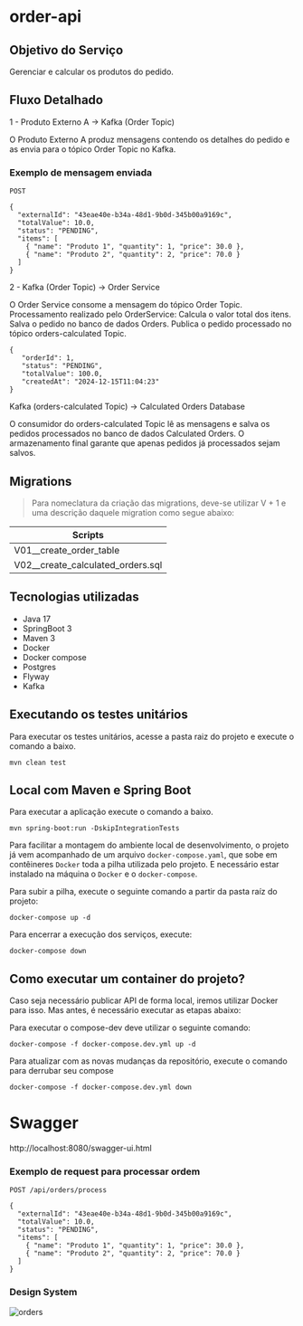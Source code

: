 # order-api

## Objetivo do Serviço
Gerenciar e calcular os produtos do pedido.

## Fluxo Detalhado
1 - Produto Externo A → Kafka (Order Topic)

O Produto Externo A produz mensagens contendo os detalhes do pedido e as envia para o tópico Order Topic no Kafka.

### Exemplo de mensagem enviada

```
POST 

{
  "externalId": "43eae40e-b34a-48d1-9b0d-345b00a9169c",
  "totalValue": 10.0,
  "status": "PENDING",
  "items": [
    { "name": "Produto 1", "quantity": 1, "price": 30.0 },
    { "name": "Produto 2", "quantity": 2, "price": 70.0 }
  ]
}

``` 

2 - Kafka (Order Topic) → Order Service

O Order Service consome a mensagem do tópico Order Topic.
Processamento realizado pelo OrderService:
Calcula o valor total dos itens.
Salva o pedido no banco de dados Orders.
Publica o pedido processado no tópico orders-calculated Topic.

```
{
   "orderId": 1,
   "status": "PENDING",
   "totalValue": 100.0,
   "createdAt": "2024-12-15T11:04:23"
}
```

Kafka (orders-calculated Topic) → Calculated Orders Database

O consumidor do orders-calculated Topic lê as mensagens e salva os pedidos processados no banco de dados Calculated Orders.
O armazenamento final garante que apenas pedidos já processados sejam salvos.

## Migrations
> Para nomeclatura da criação das migrations, deve-se utilizar V + 1 e uma descrição daquele migration como segue abaixo:

| Scripts                   | 
|---------------------------|
| V01__create_order_table   |
| V02__create_calculated_orders.sql |

## Tecnologias utilizadas
- Java 17
- SpringBoot 3
- Maven 3
- Docker
- Docker compose
- Postgres
- Flyway
- Kafka

## Executando os testes unitários

Para executar os testes unitários, acesse a pasta raiz do projeto e execute o comando a baixo.

    mvn clean test

## Local com Maven e Spring Boot
Para executar a aplicação execute o comando a baixo.

    mvn spring-boot:run -DskipIntegrationTests

Para facilitar a montagem do ambiente local de desenvolvimento, o projeto já vem acompanhado
de um arquivo `docker-compose.yaml`, que sobe em contêineres `Docker` toda a pilha utilizada
pelo projeto. E necessário estar instalado na máquina o `Docker` e o `docker-compose`.

Para subir a pilha, execute o seguinte comando a partir da pasta raíz do projeto:
```docker
docker-compose up -d
```

Para encerrar a execução dos serviços, execute:
```docker
docker-compose down
```

## Como executar um container do projeto?
Caso seja necessário publicar API de forma local, iremos utilizar Docker para isso. Mas antes, é necessário executar as etapas abaixo:

Para executar o compose-dev deve utilizar o seguinte comando:
```docker
docker-compose -f docker-compose.dev.yml up -d
```

Para atualizar com as novas mudanças da repositório, execute o comando para derrubar seu compose
```docker
docker-compose -f docker-compose.dev.yml down
```

# Swagger
http://localhost:8080/swagger-ui.html

### Exemplo de request para processar ordem

```
POST /api/orders/process

{
  "externalId": "43eae40e-b34a-48d1-9b0d-345b00a9169c",
  "totalValue": 10.0,
  "status": "PENDING",
  "items": [
    { "name": "Produto 1", "quantity": 1, "price": 30.0 },
    { "name": "Produto 2", "quantity": 2, "price": 70.0 }
  ]
}

```

### Design System 

![orders](https://github.com/user-attachments/assets/5cd9b181-5301-4b53-8594-45e296550380)


